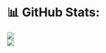 # 📊 GitHub Stats:
![](https://github-readme-streak-stats.herokuapp.com/?user=Safeya-Yasien&theme=dark&hide_border=false)<br/>
![](https://github-readme-stats.vercel.app/api/top-langs/?username=Safeya-Yasien&theme=dark&hide_border=false&include_all_commits=false&count_private=false&layout=compact)


<!-- Proudly created with GPRM ( https://gprm.itsvg.in ) -->

<!-- Proudly created with GPRM ( https://gprm.itsvg.in ) -->
